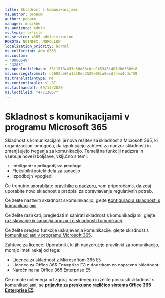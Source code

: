 ```yaml
---
title: Skladnost s komunikacijami
ms.author: pebaum
author: pebaum
manager: mnirkhe
ms.audience: Admin
ms.topic: article
ms.service: o365-administration
ROBOTS: NOINDEX, NOFOLLOW
localization_priority: Normal
ms.collection: Adm_O365
ms.custom:
- "9000549"
- "3208"
ms.openlocfilehash: 33f15f34b93e60d86c0ce185345f40fd0d3809f8
ms.sourcegitcommit: c6692ce0fa1358ec3529e59ca0ecdfdea4cdc759
ms.translationtype: MT
ms.contentlocale: sl-SI
ms.lasthandoff: 09/14/2020
ms.locfileid: "47713867"
---
```

# <a name="communication-compliance-in-microsoft-365"></a>Skladnost s komunikacijami v programu Microsoft 365

Skladnost s komunikacijami je nova rešitev za skladnost z Microsoft 365, ki organizacijam omogoča, da izpolnjujejo zahteve za nadzor skladnosti in zmanjšujejo tveganja za komunikacijo. Temelji na funkciji nadzora in vsebuje nove izboljšave, vključno s temi:

- Inteligentne prilagodljive predloge
- Fleksibilni poteki dela za sanacijo
- Izpodbojni vpogledi

Če trenutno uporabljate [pravilnike o nadzoru](https://docs.microsoft.com/microsoft-365/compliance/supervision-policies), vam priporočamo, da zdaj uporabite novo skladnost s predpisi za obravnavanje regulativnih potreb.

Če želite nastaviti skladnost s komunikacijo, glejte [Konfiguracija skladnosti s komunikacijami](https://docs.microsoft.com/microsoft-365/compliance/communication-compliance-configure).

Če želite raziskati, pregledati in sanirati skladnost s komunikacijami, glejte [raziskovanje in sanacija opozoril o skladnosti komunikacij](https://docs.microsoft.com/microsoft-365/compliance/communication-compliance-investigate-remediate).

Če želite pregled funkcije usklajevanja komunikacije, glejte skladnost s [komunikacijami v programu Microsoft 365](https://docs.microsoft.com/microsoft-365/compliance/communication-compliance).

Zahteve za licence: Uporabniki, ki jih nadzorujejo pravilniki za komunikacijo, morajo imeti nekaj od tega:

- Licenca za skladnost z Microsoftom 365 E5
- Licenca za Office 365 Enterprise E3 z dodatkom za napredno skladnost
- Naročnina na Office 365 Enterprise E5

Če nimate nobenega od zgoraj navedenega in želite poskusiti skladnost s komunikacijami, se **[prijavite za preskusno različico sistema Office 365 Enterprise E5](https://go.microsoft.com/fwlink/p/?LinkID=698279)**.